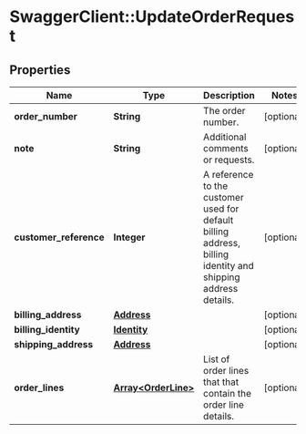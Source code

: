 # SwaggerClient::UpdateOrderRequest

## Properties
Name | Type | Description | Notes
------------ | ------------- | ------------- | -------------
**order_number** | **String** | The order number. | [optional] 
**note** | **String** | Additional comments or requests. | [optional] 
**customer_reference** | **Integer** | A reference to the customer used for default billing address, billing identity and shipping address details. | [optional] 
**billing_address** | [**Address**](Address.md) |  | [optional] 
**billing_identity** | [**Identity**](Identity.md) |  | [optional] 
**shipping_address** | [**Address**](Address.md) |  | [optional] 
**order_lines** | [**Array&lt;OrderLine&gt;**](OrderLine.md) | List of order lines that that contain the order line details. | [optional] 

